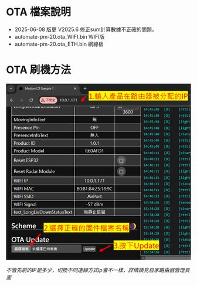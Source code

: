 # OTA 檔案說明
- 2025-06-08 版更 V2025.6 修正sum計算數據不正確的問題。 
- automate-pm-20.ota_WIFI.bin WIFI版
- automate-pm-20.ota_ETH.bin  網線板
# OTA 刷機方法
![Mosquitto_broker](/wall_switch/image/ota.png)  

*不管先前的IP是多少，切換不同連線方式ip會不一樣，詳情請見自家路由器管理頁面*
